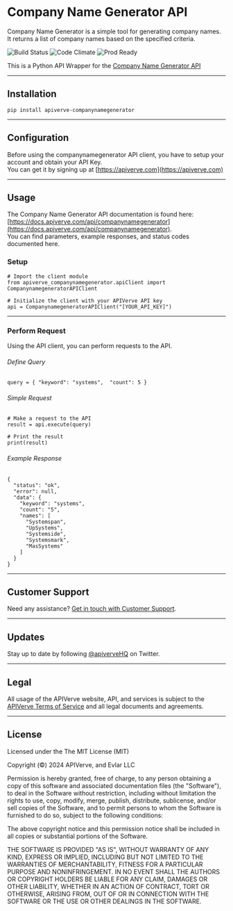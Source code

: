 Company Name Generator API
============

Company Name Generator is a simple tool for generating company names. It returns a list of company names based on the specified criteria.

![Build Status](https://img.shields.io/badge/build-passing-green)
![Code Climate](https://img.shields.io/badge/maintainability-B-purple)
![Prod Ready](https://img.shields.io/badge/production-ready-blue)

This is a Python API Wrapper for the [Company Name Generator API](https://apiverve.com/marketplace/api/companynamegenerator)

---

## Installation
	pip install apiverve-companynamegenerator

---

## Configuration

Before using the companynamegenerator API client, you have to setup your account and obtain your API Key.  
You can get it by signing up at [https://apiverve.com](https://apiverve.com)

---

## Usage

The Company Name Generator API documentation is found here: [https://docs.apiverve.com/api/companynamegenerator](https://docs.apiverve.com/api/companynamegenerator).  
You can find parameters, example responses, and status codes documented here.

### Setup

```
# Import the client module
from apiverve_companynamegenerator.apiClient import CompanynamegeneratorAPIClient

# Initialize the client with your APIVerve API key
api = CompanynamegeneratorAPIClient("[YOUR_API_KEY]")
```

---


### Perform Request
Using the API client, you can perform requests to the API.

###### Define Query

```
query = { "keyword": "systems",  "count": 5 }
```

###### Simple Request

```
# Make a request to the API
result = api.execute(query)

# Print the result
print(result)
```

###### Example Response

```
{
  "status": "ok",
  "error": null,
  "data": {
    "keyword": "systems",
    "count": "5",
    "names": [
      "Systemspan",
      "UpSystems",
      "Systemside",
      "Systemsmark",
      "MasSystems"
    ]
  }
}
```

---

## Customer Support

Need any assistance? [Get in touch with Customer Support](https://apiverve.com/contact).

---

## Updates
Stay up to date by following [@apiverveHQ](https://twitter.com/apiverveHQ) on Twitter.

---

## Legal

All usage of the APIVerve website, API, and services is subject to the [APIVerve Terms of Service](https://apiverve.com/terms) and all legal documents and agreements.

---

## License
Licensed under the The MIT License (MIT)

Copyright (&copy;) 2024 APIVerve, and Evlar LLC

Permission is hereby granted, free of charge, to any person obtaining a copy of this software and associated documentation files (the "Software"), to deal in the Software without restriction, including without limitation the rights to use, copy, modify, merge, publish, distribute, sublicense, and/or sell copies of the Software, and to permit persons to whom the Software is furnished to do so, subject to the following conditions:

The above copyright notice and this permission notice shall be included in all copies or substantial portions of the Software.

THE SOFTWARE IS PROVIDED "AS IS", WITHOUT WARRANTY OF ANY KIND, EXPRESS OR IMPLIED, INCLUDING BUT NOT LIMITED TO THE WARRANTIES OF MERCHANTABILITY, FITNESS FOR A PARTICULAR PURPOSE AND NONINFRINGEMENT. IN NO EVENT SHALL THE AUTHORS OR COPYRIGHT HOLDERS BE LIABLE FOR ANY CLAIM, DAMAGES OR OTHER LIABILITY, WHETHER IN AN ACTION OF CONTRACT, TORT OR OTHERWISE, ARISING FROM, OUT OF OR IN CONNECTION WITH THE SOFTWARE OR THE USE OR OTHER DEALINGS IN THE SOFTWARE.